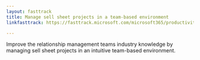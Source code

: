 ```yaml
---
layout: fasttrack
title: Manage sell sheet projects in a team-based environment
linkfasttrack: https://fasttrack.microsoft.com/microsoft365/productivitylibrary/Manage-sell-sheet-projects-in-a-teambased-environment 

---
```

Improve the relationship management teams industry knowledge by managing sell sheet projects in an intuitive team-based environment.